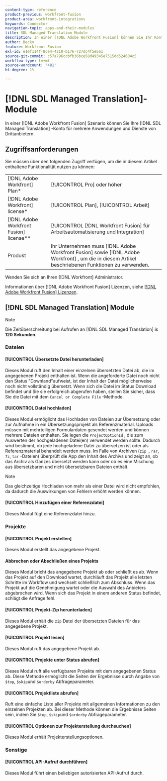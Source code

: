 ```yaml
---
content-type: reference
product-previous: workfront-fusion
product-area: workfront-integrations
keywords: Connector
navigation-topic: apps-and-their-modules
title: SDL Managed Translation Module
description: In einer [!DNL Adobe Workfront Fusion] können Sie Ihr Konto für die von SDL verwaltete Übersetzung mit mehreren Anwendungen und Diensten von Drittanbietern verbinden.
author: Becky
feature: Workfront Fusion
exl-id: e1ef114f-8ce4-4210-b176-727dc4f5e561
source-git-commit: c57a796ccbfb36bce58d49345e7515dd524604c5
workflow-type: tm+mt
source-wordcount: '481'
ht-degree: 1%

---
```


# [!DNL SDL Managed Translation]-Module

In einer [!DNL Adobe Workfront Fusion] Szenario können Sie Ihre [!DNL SDL Managed Translation] -Konto für mehrere Anwendungen und Dienste von Drittanbietern.

## Zugriffsanforderungen

Sie müssen über den folgenden Zugriff verfügen, um die in diesem Artikel enthaltene Funktionalität nutzen zu können:

<table style="table-layout:auto"> 
 <col> 
 <col> 
 <tbody> 
  <tr> 
   <td role="rowheader">[!DNL Adobe Workfront] Plan*</td>
  <td> <p>[!UICONTROL Pro] oder höher</p> </td>
  </tr> 
  <tr data-mc-conditions=""> 
   <td role="rowheader">[!DNL Adobe Workfront] license*</td>
   <td> <p>[!UICONTROL Plan], [!UICONTROL Arbeit]</p> </td> 
  </tr> 
  <tr> 
   <td role="rowheader">[!DNL Adobe Workfront Fusion] license**</td> 
   <td> <p>[!UICONTROL [!DNL Workfront Fusion] für Arbeitsautomatisierung und Integration] </p> </td> 
  </tr> 
  <tr> 
   <td role="rowheader">Produkt</td> 
   <td>Ihr Unternehmen muss [!DNL Adobe Workfront Fusion] sowie [!DNL Adobe Workfront] , um die in diesem Artikel beschriebenen Funktionen zu verwenden.</td> 
  </tr> 
 </tbody> 
</table>

Wenden Sie sich an Ihren [!DNL Workfront] Administrator.

Informationen über [!DNL Adobe Workfront Fusion] Lizenzen, siehe [[!DNL Adobe Workfront Fusion] Lizenzen](../../workfront-fusion/get-started/license-automation-vs-integration.md).

## [!DNL SDL Managed Translation] Module

>[!NOTE]
>
>Die Zeitüberschreitung bei Aufrufen an [!DNL SDL Managed Translation] is **120 Sekunden**.

### Dateien

#### [!UICONTROL Übersetzte Datei herunterladen]

Dieses Modul ruft den Inhalt einer einzelnen übersetzten Datei ab, die im angegebenen Projekt enthalten ist. Wenn die angeforderte Datei noch nicht den Status &quot;Downland&quot;aufweist, ist der Inhalt der Datei möglicherweise noch nicht vollständig übersetzt. Wenn sich die Datei im Status Download befindet und Sie sie erfolgreich abgerufen haben, stellen Sie sicher, dass Sie die Datei mit dem `Cancel or Complete File` -Methode.

#### [!UICONTROL Datei hochladen]

Dieses Modul ermöglicht das Hochladen von Dateien zur Übersetzung oder zur Aufnahme in ein Übersetzungsprojekt als Referenzmaterial. Uploads müssen mit mehrteiligen Formulardaten gesendet werden und können mehrere Dateien enthalten. Sie legen die `ProjectOptionId` , die zum Auswerten der hochgeladenen Datei(en) verwendet werden sollte. Dadurch wird bestimmt, ob jede hochgeladene Datei zu übersetzen ist oder als Referenzmaterial behandelt werden muss. Im Falle von Archiven (`zip `, `rar`, `7z`, `tar` -Dateien) überprüft die App den Inhalt des Archivs und zeigt an, ob das Archiv als Ganzes übersetzt werden kann oder ob es eine Mischung aus übersetzbaren und nicht übersetzbaren Dateien enthält.

>[!NOTE]
>
>Das gleichzeitige Hochladen von mehr als einer Datei wird nicht empfohlen, da dadurch die Auswirkungen von Fehlern erhöht werden können.

#### [!UICONTROL Hinzufügen einer Referenzdatei]

Dieses Modul fügt eine Referenzdatei hinzu.

### Projekte

#### [!UICONTROL Projekt erstellen]

Dieses Modul erstellt das angegebene Projekt.

#### Abbrechen oder Abschließen eines Projekts

Dieses Modul bricht das angegebene Projekt ab oder schließt es ab. Wenn das Projekt auf den Download wartet, durchläuft das Projekt alle letzten Schritte im Workflow und wechselt schließlich zum Abschluss. Wenn das Projekt auf die Genehmigung wartet oder die Auswahl des Anbieters abgebrochen wird. Wenn sich das Projekt in einem anderen Status befindet, schlägt die Anfrage fehl.

#### [!UICONTROL Projekt-Zip herunterladen]

Dieses Modul erhält die `zip` Datei der übersetzten Dateien für das angegebene Projekt.

#### [!UICONTROL Projekt lesen]

Dieses Modul ruft das angegebene Projekt ab.

#### [!UICONTROL Projekte unter Status abrufen]

Dieses Modul ruft alle verfügbaren Projekte mit dem angegebenen Status ab. Diese Methode ermöglicht die Seiten der Ergebnisse durch Angabe von `$top`, `$skip`und `$orderby` Abfrageparameter.

#### [!UICONTROL Projektliste abrufen]

Ruft eine einfache Liste aller Projekte mit allgemeinen Informationen zu den einzelnen Projekten ab. Bei dieser Methode können die Ergebnisse Seiten sein, indem Sie `$top`, `$skip`und `$orderby` Abfrageparameter.

#### [!UICONTROL Optionen zur Projekterstellung durchsuchen]

Dieses Modul erhält Projekterstellungsoptionen.

### Sonstige

#### [!UICONTROL API-Aufruf durchführen]

Dieses Modul führt einen beliebigen autorisierten API-Aufruf durch.
